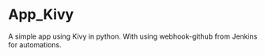 # App_Kivy
A simple app using Kivy in python.
With using webhook-github from Jenkins for automations.
